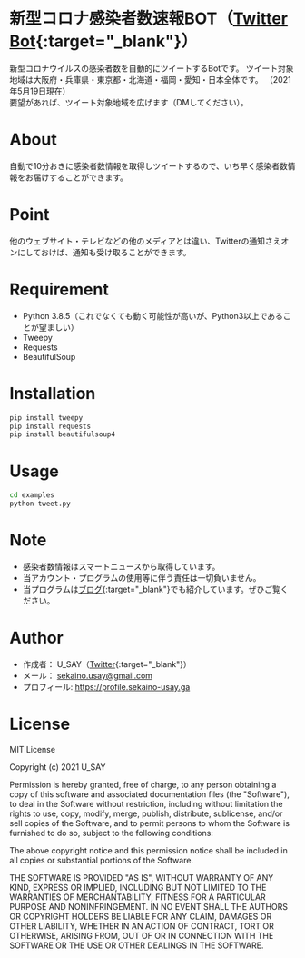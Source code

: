 # 新型コロナ感染者数速報BOT（[Twitter Bot](https://twitter.com/covid19_sokuho){:target="_blank"}）

新型コロナウイルスの感染者数を自動的にツイートするBotです。 ツイート対象地域は大阪府・兵庫県・東京都・北海道・福岡・愛知・日本全体です。 （2021年5月19日現在）  
要望があれば、ツイート対象地域を広げます（DMしてください）。 
 
# About
自動で10分おきに感染者数情報を取得しツイートするので、いち早く感染者数情報をお届けすることができます。
 
# Point
他のウェブサイト・テレビなどの他のメディアとは違い、Twitterの通知さえオンにしておけば、通知も受け取ることができます。
 
# Requirement

* Python 3.8.5（これでなくても動く可能性が高いが、Python3以上であることが望ましい）
* Tweepy
* Requests
* BeautifulSoup

# Installation
```bash
pip install tweepy
pip install requests
pip install beautifulsoup4
```
 
# Usage
```bash
cd examples
python tweet.py
```
 
# Note
* 感染者数情報はスマートニュースから取得しています。  
* 当アカウント・プログラムの使用等に伴う責任は一切負いません。
* 当プログラムは[ブログ](https://www.sekaino-usay.ga/programming/?p=29){:target="_blank"}でも紹介しています。ぜひご覧ください。
 
# Author
* 作成者： U_SAY（[Twitter](https://twitter.com/sekaino_usay){:target="_blank"}）
* メール： sekaino.usay@gmail.com
* プロフィール: https://profile.sekaino-usay.ga
 
# License
MIT License

Copyright (c) 2021 U_SAY

Permission is hereby granted, free of charge, to any person obtaining a copy of this software and associated documentation files (the "Software"), to deal in the Software without restriction, including without limitation the rights to use, copy, modify, merge, publish, distribute, sublicense, and/or sell copies of the Software, and to permit persons to whom the Software is furnished to do so, subject to the following conditions:  

The above copyright notice and this permission notice shall be included in all copies or substantial portions of the Software.  

THE SOFTWARE IS PROVIDED "AS IS", WITHOUT WARRANTY OF ANY KIND, EXPRESS OR IMPLIED, INCLUDING BUT NOT LIMITED TO THE WARRANTIES OF MERCHANTABILITY, FITNESS FOR A PARTICULAR PURPOSE AND NONINFRINGEMENT. IN NO EVENT SHALL THE AUTHORS OR COPYRIGHT HOLDERS BE LIABLE FOR ANY CLAIM, DAMAGES OR OTHER LIABILITY, WHETHER IN AN ACTION OF CONTRACT, TORT OR OTHERWISE, ARISING FROM, OUT OF OR IN CONNECTION WITH THE SOFTWARE OR THE USE OR OTHER DEALINGS IN THE SOFTWARE.
